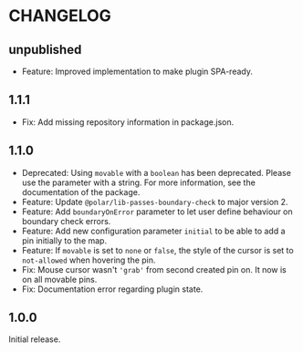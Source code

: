 # CHANGELOG

## unpublished

- Feature: Improved implementation to make plugin SPA-ready.

## 1.1.1

- Fix: Add missing repository information in package.json.

## 1.1.0

- Deprecated: Using `movable` with a `boolean` has been deprecated. Please use the parameter with a string. For more information, see the documentation of the package.
- Feature: Update `@polar/lib-passes-boundary-check` to major version 2.
- Feature: Add `boundaryOnError` parameter to let user define behaviour on boundary check errors.
- Feature: Add new configuration parameter `initial` to be able to add a pin initially to the map.
- Feature: If `movable` is set to `none` or `false`, the style of the cursor is set to `not-allowed` when hovering the pin.
- Fix: Mouse cursor wasn't `'grab'` from second created pin on. It now is on all movable pins.
- Fix: Documentation error regarding plugin state.

## 1.0.0

Initial release.

